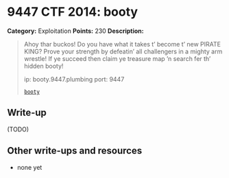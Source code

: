 # 9447 CTF 2014: booty

**Category:** Exploitation
**Points:** 230
**Description:**

> Ahoy thar buckos! Do you have what it takes t’ become t’ new PIRATE KING? Prove your strength by defeatin’ all challengers in a mighty arm wrestle! If ye succeed then claim ye treasure map ’n search fer th’ hidden booty!
>
> ip: booty.9447.plumbing
> port: 9447
>
> [`booty`](booty)

## Write-up

(TODO)

## Other write-ups and resources

* none yet
